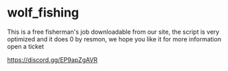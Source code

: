 # wolf_fishing
This is a free fisherman's job downloadable from our site, the script is very optimized and it does 0 by resmon, 
we hope you like it for more information open a ticket

https://discord.gg/EP9apZgAVR

